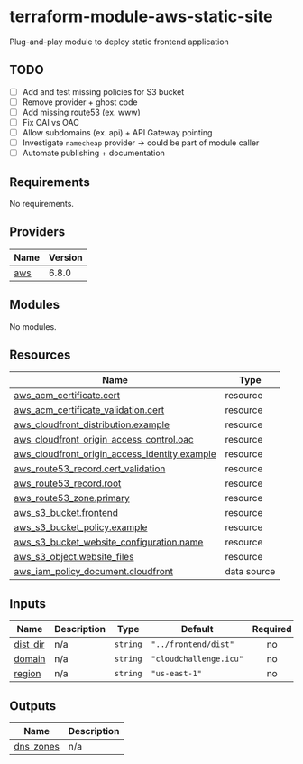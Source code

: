 # terraform-module-aws-static-site

Plug-and-play module to deploy static frontend application

## TODO

- [ ] Add and test missing policies for S3 bucket
- [ ] Remove provider + ghost code
- [ ] Add missing route53 (ex. www)
- [ ] Fix OAI vs OAC
- [ ] Allow subdomains (ex. api) + API Gateway pointing
- [ ] Investigate `namecheap` provider -> could be part of module caller
- [ ] Automate publishing + documentation
<!-- BEGIN_TF_DOCS -->
## Requirements

No requirements.

## Providers

| Name | Version |
|------|---------|
| <a name="provider_aws"></a> [aws](#provider\_aws) | 6.8.0 |

## Modules

No modules.

## Resources

| Name | Type |
|------|------|
| [aws_acm_certificate.cert](https://registry.terraform.io/providers/hashicorp/aws/latest/docs/resources/acm_certificate) | resource |
| [aws_acm_certificate_validation.cert](https://registry.terraform.io/providers/hashicorp/aws/latest/docs/resources/acm_certificate_validation) | resource |
| [aws_cloudfront_distribution.example](https://registry.terraform.io/providers/hashicorp/aws/latest/docs/resources/cloudfront_distribution) | resource |
| [aws_cloudfront_origin_access_control.oac](https://registry.terraform.io/providers/hashicorp/aws/latest/docs/resources/cloudfront_origin_access_control) | resource |
| [aws_cloudfront_origin_access_identity.example](https://registry.terraform.io/providers/hashicorp/aws/latest/docs/resources/cloudfront_origin_access_identity) | resource |
| [aws_route53_record.cert_validation](https://registry.terraform.io/providers/hashicorp/aws/latest/docs/resources/route53_record) | resource |
| [aws_route53_record.root](https://registry.terraform.io/providers/hashicorp/aws/latest/docs/resources/route53_record) | resource |
| [aws_route53_zone.primary](https://registry.terraform.io/providers/hashicorp/aws/latest/docs/resources/route53_zone) | resource |
| [aws_s3_bucket.frontend](https://registry.terraform.io/providers/hashicorp/aws/latest/docs/resources/s3_bucket) | resource |
| [aws_s3_bucket_policy.example](https://registry.terraform.io/providers/hashicorp/aws/latest/docs/resources/s3_bucket_policy) | resource |
| [aws_s3_bucket_website_configuration.name](https://registry.terraform.io/providers/hashicorp/aws/latest/docs/resources/s3_bucket_website_configuration) | resource |
| [aws_s3_object.website_files](https://registry.terraform.io/providers/hashicorp/aws/latest/docs/resources/s3_object) | resource |
| [aws_iam_policy_document.cloudfront](https://registry.terraform.io/providers/hashicorp/aws/latest/docs/data-sources/iam_policy_document) | data source |

## Inputs

| Name | Description | Type | Default | Required |
|------|-------------|------|---------|:--------:|
| <a name="input_dist_dir"></a> [dist\_dir](#input\_dist\_dir) | n/a | `string` | `"../frontend/dist"` | no |
| <a name="input_domain"></a> [domain](#input\_domain) | n/a | `string` | `"cloudchallenge.icu"` | no |
| <a name="input_region"></a> [region](#input\_region) | n/a | `string` | `"us-east-1"` | no |

## Outputs

| Name | Description |
|------|-------------|
| <a name="output_dns_zones"></a> [dns\_zones](#output\_dns\_zones) | n/a |
<!-- END_TF_DOCS -->